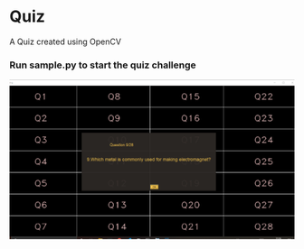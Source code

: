 # Quiz
A Quiz created using OpenCV
<h3> Run sample.py to start the quiz challenge</h3>
<img src="https://github.com/RishiNanthan/Quiz/blob/master/quiz%20output.png?raw=true" alt="quiz output" />
